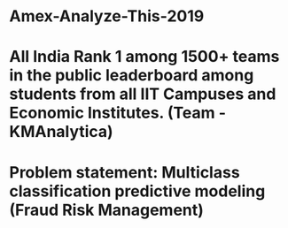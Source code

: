 # Amex-Analyze-This-2019
# All India Rank 1 among 1500+ teams in the public leaderboard among students from all IIT Campuses and Economic Institutes. (Team - KMAnalytica)
# Problem statement: Multiclass classification predictive modeling (Fraud Risk Management)

